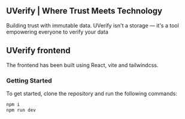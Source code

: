 ## UVerify | Where Trust Meets Technology

Building trust with immutable data. UVerify isn't a storage — it's a
tool empowering everyone to verify your data

## UVerify frontend

The frontend has been built using React, vite and tailwindcss.

### Getting Started

To get started, clone the repository and run the following commands:

```zsh
npm i
npm run dev
```
